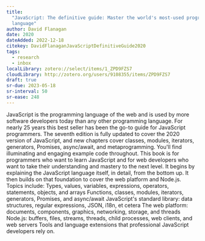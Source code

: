 ```yaml
---
title:
  "JavaScript: The definitive guide: Master the world's most-used programming
  language"
author: David Flanagan
date: 2020
dateAdded: 2022-12-18
citekey: DavidFlanaganJavaScriptDefinitiveGuide2020
tags:
  - research
  - inbox
localLibrary: zotero://select/items/1_ZPD9FZS7
cloudLibrary: http://zotero.org/users/9108355/items/ZPD9FZS7
draft: true
sr-due: 2023-05-18
sr-interval: 50
sr-ease: 248
---
```


JavaScript is the programming language of the web and is used by more software
developers today than any other programming language. For nearly 25 years this
best seller has been the go-to guide for JavaScript programmers. The seventh
edition is fully updated to cover the 2020 version of JavaScript, and new
chapters cover classes, modules, iterators, generators, Promises, async/await,
and metaprogramming. You'll find illuminating and engaging example code
throughout. This book is for programmers who want to learn JavaScript and for
web developers who want to take their understanding and mastery to the next
level. It begins by explaining the JavaScript language itself, in detail, from
the bottom up. It then builds on that foundation to cover the web platform and
Node.js. Topics include: Types, values, variables, expressions, operators,
statements, objects, and arrays Functions, classes, modules, iterators,
generators, Promises, and async/await JavaScript's standard library: data
structures, regular expressions, JSON, i18n, et cetera The web platform:
documents, components, graphics, networking, storage, and threads Node.js:
buffers, files, streams, threads, child processes, web clients, and web servers
Tools and language extensions that professional JavaScript developers rely on.
